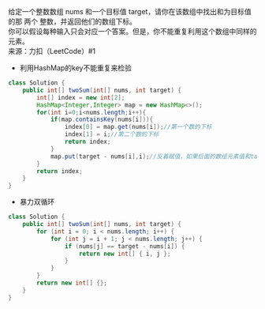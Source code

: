 给定一个整数数组 nums 和一个目标值 target，请你在该数组中找出和为目标值的那 两个 整数，并返回他们的数组下标。  
你可以假设每种输入只会对应一个答案。但是，你不能重复利用这个数组中同样的元素。  
来源：力扣（LeetCode）#1  
- 利用HashMap的key不能重复来检验
```java
class Solution {
    public int[] twoSum(int[] nums, int target) {
        int[] index = new int[2];
        HashMap<Integer,Integer> map = new HashMap<>();
        for(int i=0;i<nums.length;i++){
            if(map.containsKey(nums[i])){
                index[0] = map.get(nums[i]);//第一个数的下标
                index[1] = i;//第二个数的下标
                return index;
            }
            map.put(target - nums[i],i);//反着赋值，如果后面的数组元素值和target-nums[i]相等，说明这个元素+nums[i] == target
        }
        return index;
    }
}
```
- 暴力双循环
```java
class Solution {
    public int[] twoSum(int[] nums, int target) {
        for (int i = 0; i < nums.length; i++) {
            for (int j = i + 1; j < nums.length; j++) {
                if (nums[j] == target - nums[i]) {
                    return new int[] { i, j };
                }
            }
        }
        return new int[] {};
    }
}
```
